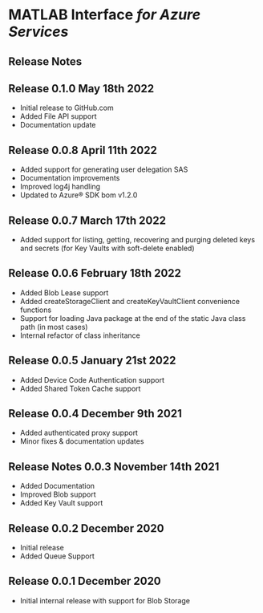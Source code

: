 # MATLAB Interface *for Azure Services*

## Release Notes

## Release 0.1.0 May 18th 2022

* Initial release to GitHub.com
* Added File API support
* Documentation update

## Release 0.0.8 April 11th 2022

* Added support for generating user delegation SAS
* Documentation improvements
* Improved log4j handling
* Updated to Azure® SDK bom v1.2.0

## Release 0.0.7 March 17th 2022

* Added support for listing, getting, recovering and purging deleted keys and
  secrets (for Key Vaults with soft-delete enabled)

## Release 0.0.6 February 18th 2022

* Added Blob Lease support
* Added createStorageClient and createKeyVaultClient convenience functions
* Support for loading Java package at the end of the static Java class path (in
  most cases)
* Internal refactor of class inheritance

## Release 0.0.5 January 21st 2022

* Added Device Code Authentication support
* Added Shared Token Cache support

## Release 0.0.4 December 9th 2021

* Added authenticated proxy support
* Minor fixes & documentation updates

## Release Notes 0.0.3 November 14th 2021

* Added Documentation
* Improved Blob support
* Added Key Vault support

## Release 0.0.2 December 2020

* Initial release
* Added Queue Support

## Release 0.0.1 December 2020

* Initial internal release with support for Blob Storage


[//]: #  (Copyright 2020-2022, The MathWorks, Inc.)
